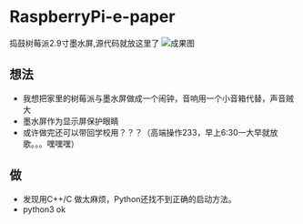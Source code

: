 # RaspberryPi-e-paper
捣鼓树莓派2.9寸墨水屏,源代码就放这里了
![成果图](https://i.loli.net/2019/07/19/5d3185388317236923.jpg)
## 想法
* 我想把家里的树莓派与墨水屏做成一个闹钟，音响用一个小音箱代替，声音贼大
* 墨水屏作为显示屏保护眼睛
* 或许做完还可以带回学校用？？？（高端操作233，早上6:30一大早就放歌。。。嘿嘿嘿）
## 做
* 发现用C++/C 做太麻烦，Python还找不到正确的启动方法。
* python3 ok
